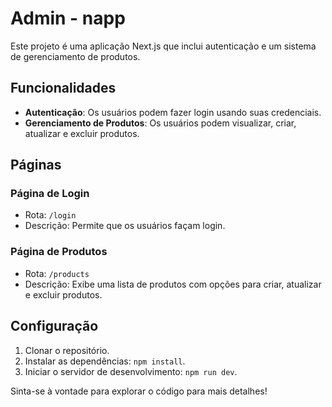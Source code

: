# Admin - napp

Este projeto é uma aplicação Next.js que inclui autenticação e um sistema de gerenciamento de produtos.

## Funcionalidades

- **Autenticação**: Os usuários podem fazer login usando suas credenciais.
- **Gerenciamento de Produtos**: Os usuários podem visualizar, criar, atualizar e excluir produtos.

## Páginas

### Página de Login
- Rota: `/login`
- Descrição: Permite que os usuários façam login.

### Página de Produtos
- Rota: `/products`
- Descrição: Exibe uma lista de produtos com opções para criar, atualizar e excluir produtos.

## Configuração

1. Clonar o repositório.
2. Instalar as dependências: `npm install`.
3. Iniciar o servidor de desenvolvimento: `npm run dev`.

Sinta-se à vontade para explorar o código para mais detalhes!